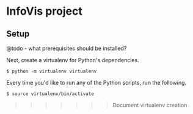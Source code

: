 InfoVis project
===============

Setup
-----

@todo - what prerequisites should be installed?

Next, create a virtualenv for Python's dependencies.

```
$ python -m virtualenv virtualenv
```

Every time you'd like to run any of the Python scripts, run the following.

```
$ source virtualenv/bin/activate
```
>>>>>>> Document virtualenv creation
